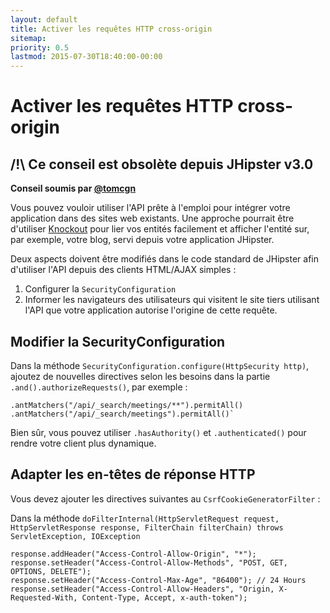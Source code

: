 ```yaml
---
layout: default
title: Activer les requêtes HTTP cross-origin
sitemap:
priority: 0.5
lastmod: 2015-07-30T18:40:00-00:00
---
```


# Activer les requêtes HTTP cross-origin

## /!\ Ce conseil est obsolète depuis JHipster v3.0

__Conseil soumis par [@tomcgn](https://github.com/tomcgn)__

Vous pouvez vouloir utiliser l'API prête à l'emploi pour intégrer votre application dans des sites web existants.
Une approche pourrait être d'utiliser [Knockout](https://github.com/knockout/knockout) pour lier vos entités facilement et afficher l'entité sur, par exemple, votre blog, servi depuis votre application JHipster.

Deux aspects doivent être modifiés dans le code standard de JHipster afin d'utiliser l'API depuis des clients HTML/AJAX simples :

1. Configurer la `SecurityConfiguration`
2. Informer les navigateurs des utilisateurs qui visitent le site tiers utilisant l'API que votre application autorise l'origine de cette requête.

## Modifier la SecurityConfiguration

Dans la méthode `SecurityConfiguration.configure(HttpSecurity http)`, ajoutez de nouvelles directives selon les besoins dans la partie `.and().authorizeRequests()`, par exemple :

    .antMatchers("/api/_search/meetings/**").permitAll()
    .antMatchers("/api/_search/meetings").permitAll()`

Bien sûr, vous pouvez utiliser `.hasAuthority()` et `.authenticated()` pour rendre votre client plus dynamique.

## Adapter les en-têtes de réponse HTTP

Vous devez ajouter les directives suivantes au `CsrfCookieGeneratorFilter` :

Dans la méthode `doFilterInternal(HttpServletRequest request, HttpServletResponse response, FilterChain filterChain) throws ServletException, IOException`

    response.addHeader("Access-Control-Allow-Origin", "*");
    response.setHeader("Access-Control-Allow-Methods", "POST, GET, OPTIONS, DELETE");
    response.setHeader("Access-Control-Max-Age", "86400"); // 24 Hours
    response.setHeader("Access-Control-Allow-Headers", "Origin, X-Requested-With, Content-Type, Accept, x-auth-token");
